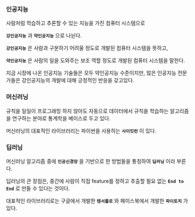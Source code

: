 ### 인공지능

사람처럼 학습하고 추론할 수 있는 지능을 가진 컴퓨터 시스템으로

**`강인공지능`** 과 **`약인공지능`** 으로 나뉜다.

**`강인공지능`** 은 사람과 구분하기 어려울 정도로 개발된 컴퓨터 시스템을 뜻하고,

**`약인공지능`** 은 사람의 일을 도와주는 보조 역할 정도로 개발된 컴퓨터 시스템을 말한다.

지금 시장에 나온 인공지능 기술들은 모두 약인공지능 수준이지만, 많은 인공지능 전문가들은 강인공지능의 개발에 대해 긍정적인 반응을 갖고있다.

### 머신러닝

규칙을 일일이 프로그래밍 하지 않아도 자동으로 데이터에서 규칙을 학습하는 알고리즘을 연구하는 분야로 통계학을 베이스로 두고 있다.

머신러닝의 대표적인 라이브러리는 파이썬을 사용하는 **`사이킷런`** 이 있다.

### 딥러닝

머신러닝 알고리즘 중에 **`인공신경망`** 을 기반으로 한 방법들을 통칭하여 **`딥러닝`** 이라 부른다.

딥러닝의 큰 장점은, 중간에 사람이 직접 feature를 정하고 추출할 필요 없는 **`End to End`** 로 만들 수 있다는 것이다.

대표적인 라이브러리로는 구글에서 개발한 **`텐서플로`** 와 페이스북에서 개발한 **`파이토치`** 가 있다.